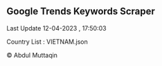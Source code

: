 

## Google Trends Keywords Scraper 
 
Last Update 12-04-2023 , 17:50:03

Country List :
VIETNAM.json



© Abdul Muttaqin 
